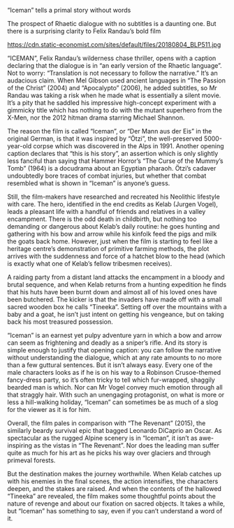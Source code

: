 “Iceman” tells a primal story without words

The prospect of Rhaetic dialogue with no subtitles is a daunting one. But there is a surprising clarity to Felix Randau’s bold film

https://cdn.static-economist.com/sites/default/files/20180804_BLP511.jpg

“ICEMAN”, Felix Randau’s wilderness chase thriller, opens with a caption declaring that the dialogue is in “an early version of the Rhaetic language”. Not to worry: “Translation is not necessary to follow the narrative.” It’s an audacious claim. When Mel Gibson used ancient languages in “The Passion of the Christ” (2004) and “Apocalypto” (2006), he added subtitles, so Mr Randau was taking a risk when he made what is essentially a silent movie. It’s a pity that he saddled his impressive high-concept experiment with a gimmicky title which has nothing to do with the mutant superhero from the X-Men, nor the 2012 hitman drama starring Michael Shannon.

The reason the film is called “Iceman”, or “Der Mann aus der Eis” in the original German, is that it was inspired by “Ötzi”, the well-preserved 5000-year-old corpse which was discovered in the Alps in 1991. Another opening caption declares that “this is his story”, an assertion which is only slightly less fanciful than saying that Hammer Horror’s “The Curse of the Mummy’s Tomb” (1964) is a docudrama about an Egyptian pharaoh. Ötzi’s cadaver undoubtedly bore traces of combat injuries, but whether that combat resembled what is shown in “Iceman” is anyone’s guess.

Still, the film-makers have researched and recreated his Neolithic lifestyle with care. The hero, identified in the end credits as Kelab (Jurgen Vogel), leads a pleasant life with a handful of friends and relatives in a valley encampment. There is the odd death in childbirth, but nothing too demanding or dangerous about Kelab’s daily routine: he goes hunting and gathering with his bow and arrow while his kinfolk feed the pigs and milk the goats back home. However, just when the film is starting to feel like a heritage centre’s demonstration of primitive farming methods, the plot arrives with the suddenness and force of a hatchet blow to the head (which is exactly what one of Kelab’s fellow tribesmen receives).

A raiding party from a distant land attacks the encampment in a bloody and brutal sequence, and when Kelab returns from a hunting expedition he finds that his huts have been burnt down and almost all of his loved ones have been butchered. The kicker is that the invaders have made off with a small sacred wooden box he calls “Tineeka”. Setting off over the mountains with a baby and a goat, he isn’t just intent on getting his vengeance, but on taking back his most treasured possession.

“Iceman” is an earnest yet pulpy adventure yarn in which a bow and arrow can seem as frightening and deadly as a sniper’s rifle. And its story is simple enough to justify that opening caption: you can follow the narrative without understanding the dialogue, which at any rate amounts to no more than a few guttural sentences. But it isn’t always easy. Every one of the male characters looks as if he is on his way to a Robinson Crusoe-themed fancy-dress party, so it’s often tricky to tell which fur-wrapped, shaggily bearded man is which. Nor can Mr Vogel convey much emotion through all that straggly hair. With such an unengaging protagonist, on what is more or less a hill-walking holiday, “Iceman” can sometimes be as much of a slog for the viewer as it is for him. 

Overall, the film pales in comparison with “The Revenant” (2015), the similarly beardy survival epic that bagged Leonardo DiCaprio an Oscar. As spectacular as the rugged Alpine scenery is in “Iceman”, it isn’t as awe-inspiring as the vistas in “The Revenant”. Nor does the leading man suffer quite as much for his art as he picks his way over glaciers and through primeval forests.

But the destination makes the journey worthwhile. When Kelab catches up with his enemies in the final scenes, the action intensifies, the characters deepen, and the stakes are raised. And when the contents of the hallowed “Tineeka” are revealed, the film makes some thoughtful points about the nature of revenge and about our fixation on sacred objects. It takes a while, but “Iceman” has something to say, even if you can’t understand a word of it.